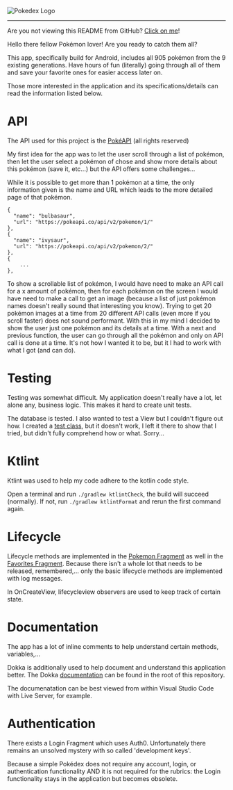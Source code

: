 ![Pokedex Logo](https://rajgaurav99.github.io/PokeCards-WEB/images/banner.png)

---

Are you not viewing this README from GitHub? [Click on me](https://github.com/jaspervd18/Pokedex/)!

Hello there fellow Pokémon lover! Are you ready to catch them all?

This app, specifically build for Android, includes all 905 pokémon from the 9 existing generations. Have hours of fun (literally) going through all of them and save your favorite ones for easier access later on.

Those more interested in the application and its specifications/details can read the information listed below.

# API

The API used for this project is the [PokéAPI](https://pokeapi.co/) (all rights reserved)

My first idea for the app was to let the user scroll through a list of pokémon, then let the user select a pokémon of chose and show more details about this pokémon (save it, etc...) but the API offers some challenges...

While it is possible to get more than 1 pokémon at a time, the only information given is the name and URL which leads to the more detailed page of that pokémon.

    {
      "name": "bulbasaur",
      "url": "https://pokeapi.co/api/v2/pokemon/1/"
    },
    {
      "name": "ivysaur",
      "url": "https://pokeapi.co/api/v2/pokemon/2/"
    },
    {
        ...
    },

To show a scrollable list of pokémon, I would have need to make an API call for a x amount of pokémon, then for each pokémon on the screen I would have need to make a call to get an image (because a list of just pokémon names doesn't really sound that interesting you know). Trying to get 20 pokémon images at a time from 20 different API calls (even more if you scroll faster) does not sound performant. With this in my mind I decided to show the user just one pokémon and its details at a time. With a next and previous function, the user can go through all the pokémon and only on API call is done at a time. It's not how I wanted it to be, but it I had to work with what I got (and can do).

# Testing

Testing was somewhat difficult. My application doesn't really have a lot, let alone any, business logic. This makes it hard to create unit tests.

The database is tested. I also wanted to test a View but I couldn't figure out how. I created a [test class](./app/src/test/java/com/example/pokedex/screens/pokemons/PokemonTest), but it doesn't work, I left it there to show that I tried, but didn't fully comprehend how or what. Sorry...

# Ktlint

Ktlint was used to help my code adhere to the kotlin code style.

Open a terminal and run `./gradlew ktlintCheck`, the build will succeed (normally). If not, run `./gradlew ktlintFormat` and rerun the first command again.

# Lifecycle

Lifecycle methods are implemented in the [Pokemon Fragment](./app/src/main/java/com/example/pokedex/screens/pokemons/PokemonFragment.kt) as well in the [Favorites Fragment](./app/src/main/java/com/example/pokedex/screens/favorites/FavoritesFragment.kt). Because there isn't a whole lot that needs to be released, remembered,... only the basic lifecycle methods are implemented with log messages.

In OnCreateView, lifecycleview observers are used to keep track of certain state.

# Documentation

The app has a lot of inline comments to help understand certain methods, variables,...

Dokka is additionally used to help document and understand this application better. The Dokka [documentation](./documentation) can be found in the root of this repository.

The documenatation can be best viewed from within Visual Studio Code with Live Server, for example.

# Authentication

There exists a Login Fragment which uses Auth0. Unfortunately there remains an unsolved mystery with so called 'development keys'.

Because a simple Pokédex does not require any account, login, or authentication functionality AND it is not required for the rubrics: the Login functionality stays in the application but becomes obsolete.
